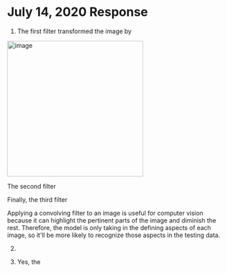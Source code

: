 # July 14, 2020 Response

1. The first filter transformed the image by  
<img width="314" alt="image" src="https://user-images.githubusercontent.com/67920492/87839014-05a35b80-c867-11ea-978e-59e24523ba55.png">

The second filter

Finally, the third filter

Applying a convolving filter to an image is useful for computer vision because it can highlight the pertinent parts of the image and diminish the rest. Therefore, the model is only taking in the defining aspects of each image, so it'll be more likely to recognize those aspects in the testing data.

2. 

3. Yes, the 

